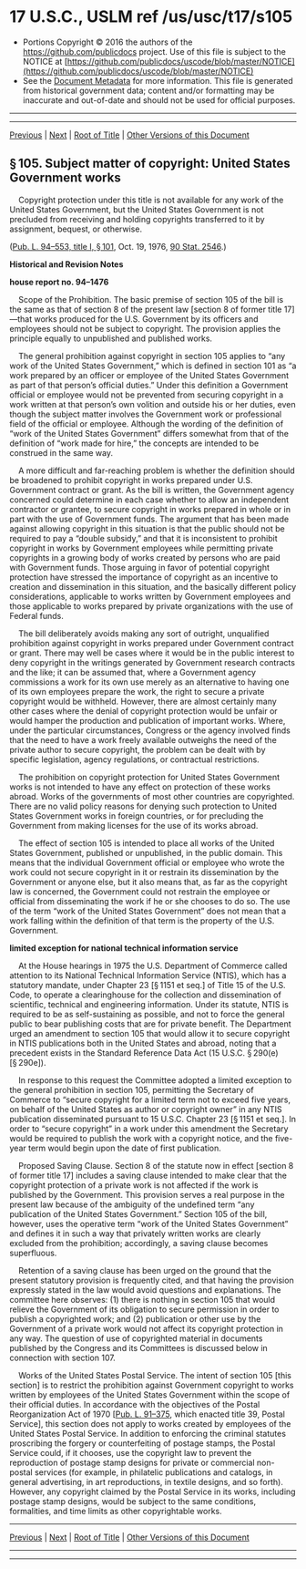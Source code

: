 ---
---

# 17 U.S.C., USLM ref /us/usc/t17/s105

* Portions Copyright © 2016 the authors of the https://github.com/publicdocs project.
  Use of this file is subject to the NOTICE at [https://github.com/publicdocs/uscode/blob/master/NOTICE](https://github.com/publicdocs/uscode/blob/master/NOTICE)
* See the [Document Metadata](././../../../..//README.md) for more information.
  This file is generated from historical government data; content and/or formatting may be inaccurate and out-of-date and should not be used for official purposes.

----------
----------

[Previous](./../../../..//us/usc/t17/ch1/m__us_usc_t17_s104A.md) | [Next](./../../../..//us/usc/t17/ch1/m__us_usc_t17_s106.md) | [Root of Title](./../../../../) | [Other Versions of this Document](https://publicdocs.github.io/go/links?ns=uslm&ref=%2Fus%2Fusc%2Ft17%2Fs105)

## § 105. Subject matter of copyright: United States Government works

    Copyright protection under this title is not available for any work of the United States Government, but the United States Government is not precluded from receiving and holding copyrights transferred to it by assignment, bequest, or otherwise.

([Pub. L. 94–553, title I, § 101][/us/pl/94/553/s101], Oct. 19, 1976, [90 Stat. 2546][/us/stat/90/2546].)

 __Historical and Revision Notes__ 

 __house report no. 94–1476__ 

    Scope of the Prohibition. The basic premise of section 105 of the bill is the same as that of section 8 of the present law \[section 8 of former title 17\]—that works produced for the U.S. Government by its officers and employees should not be subject to copyright. The provision applies the principle equally to unpublished and published works.

    The general prohibition against copyright in section 105 applies to “any work of the United States Government,” which is defined in section 101 as “a work prepared by an officer or employee of the United States Government as part of that person’s official duties.” Under this definition a Government official or employee would not be prevented from securing copyright in a work written at that person’s own volition and outside his or her duties, even though the subject matter involves the Government work or professional field of the official or employee. Although the wording of the definition of “work of the United States Government” differs somewhat from that of the definition of “work made for hire,” the concepts are intended to be construed in the same way.

    A more difficult and far-reaching problem is whether the definition should be broadened to prohibit copyright in works prepared under U.S. Government contract or grant. As the bill is written, the Government agency concerned could determine in each case whether to allow an independent contractor or grantee, to secure copyright in works prepared in whole or in part with the use of Government funds. The argument that has been made against allowing copyright in this situation is that the public should not be required to pay a “double subsidy,” and that it is inconsistent to prohibit copyright in works by Government employees while permitting private copyrights in a growing body of works created by persons who are paid with Government funds. Those arguing in favor of potential copyright protection have stressed the importance of copyright as an incentive to creation and dissemination in this situation, and the basically different policy considerations, applicable to works written by Government employees and those applicable to works prepared by private organizations with the use of Federal funds.

    The bill deliberately avoids making any sort of outright, unqualified prohibition against copyright in works prepared under Government contract or grant. There may well be cases where it would be in the public interest to deny copyright in the writings generated by Government research contracts and the like; it can be assumed that, where a Government agency commissions a work for its own use merely as an alternative to having one of its own employees prepare the work, the right to secure a private copyright would be withheld. However, there are almost certainly many other cases where the denial of copyright protection would be unfair or would hamper the production and publication of important works. Where, under the particular circumstances, Congress or the agency involved finds that the need to have a work freely available outweighs the need of the private author to secure copyright, the problem can be dealt with by specific legislation, agency regulations, or contractual restrictions.

    The prohibition on copyright protection for United States Government works is not intended to have any effect on protection of these works abroad. Works of the governments of most other countries are copyrighted. There are no valid policy reasons for denying such protection to United States Government works in foreign countries, or for precluding the Government from making licenses for the use of its works abroad.

    The effect of section 105 is intended to place all works of the United States Government, published or unpublished, in the public domain. This means that the individual Government official or employee who wrote the work could not secure copyright in it or restrain its dissemination by the Government or anyone else, but it also means that, as far as the copyright law is concerned, the Government could not restrain the employee or official from disseminating the work if he or she chooses to do so. The use of the term “work of the United States Government” does not mean that a work falling within the definition of that term is the property of the U.S. Government.

 __limited exception for national technical information service__ 

    At the House hearings in 1975 the U.S. Department of Commerce called attention to its National Technical Information Service (NTIS), which has a statutory mandate, under Chapter 23 \[§ 1151 et seq.\] of Title 15 of the U.S. Code, to operate a clearinghouse for the collection and dissemination of scientific, technical and engineering information. Under its statute, NTIS is required to be as self-sustaining as possible, and not to force the general public to bear publishing costs that are for private benefit. The Department urged an amendment to section 105 that would allow it to secure copyright in NTIS publications both in the United States and abroad, noting that a precedent exists in the Standard Reference Data Act (15 U.S.C. § 290(e) \[§ 290e\]).

    In response to this request the Committee adopted a limited exception to the general prohibition in section 105, permitting the Secretary of Commerce to “secure copyright for a limited term not to exceed five years, on behalf of the United States as author or copyright owner” in any NTIS publication disseminated pursuant to 15 U.S.C. Chapter 23 \[§ 1151 et seq.\]. In order to “secure copyright” in a work under this amendment the Secretary would be required to publish the work with a copyright notice, and the five-year term would begin upon the date of first publication.

    Proposed Saving Clause. Section 8 of the statute now in effect \[section 8 of former title 17\] includes a saving clause intended to make clear that the copyright protection of a private work is not affected if the work is published by the Government. This provision serves a real purpose in the present law because of the ambiguity of the undefined term “any publication of the United States Government.” Section 105 of the bill, however, uses the operative term “work of the United States Government” and defines it in such a way that privately written works are clearly excluded from the prohibition; accordingly, a saving clause becomes superfluous.

    Retention of a saving clause has been urged on the ground that the present statutory provision is frequently cited, and that having the provision expressly stated in the law would avoid questions and explanations. The committee here observes: (1) there is nothing in section 105 that would relieve the Government of its obligation to secure permission in order to publish a copyrighted work; and (2) publication or other use by the Government of a private work would not affect its copyright protection in any way. The question of use of copyrighted material in documents published by the Congress and its Committees is discussed below in connection with section 107.

    Works of the United States Postal Service. The intent of section 105 \[this section\] is to restrict the prohibition against Government copyright to works written by employees of the United States Government within the scope of their official duties. In accordance with the objectives of the Postal Reorganization Act of 1970 \[[Pub. L. 91–375][/us/pl/91/375], which enacted title 39, Postal Service\], this section does not apply to works created by employees of the United States Postal Service. In addition to enforcing the criminal statutes proscribing the forgery or counterfeiting of postage stamps, the Postal Service could, if it chooses, use the copyright law to prevent the reproduction of postage stamp designs for private or commercial non-postal services (for example, in philatelic publications and catalogs, in general advertising, in art reproductions, in textile designs, and so forth). However, any copyright claimed by the Postal Service in its works, including postage stamp designs, would be subject to the same conditions, formalities, and time limits as other copyrightable works.

----------

[Previous](./../../../..//us/usc/t17/ch1/m__us_usc_t17_s104A.md) | [Next](./../../../..//us/usc/t17/ch1/m__us_usc_t17_s106.md) | [Root of Title](./../../../../) | [Other Versions of this Document](https://publicdocs.github.io/go/links?ns=uslm&ref=%2Fus%2Fusc%2Ft17%2Fs105)

----------
----------

[/us/pl/94/553/s101]: https://publicdocs.github.io/go/links?ns=uslm&ref=%2Fus%2Fpl%2F94%2F553%2Fs101
[/us/stat/90/2546]: https://publicdocs.github.io/go/links?ns=uslm&ref=%2Fus%2Fstat%2F90%2F2546
[/us/pl/91/375]: https://publicdocs.github.io/go/links?ns=uslm&ref=%2Fus%2Fpl%2F91%2F375


